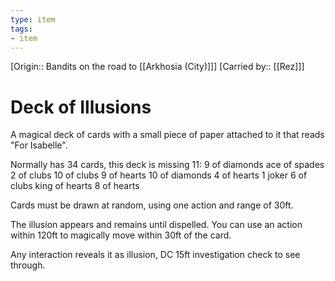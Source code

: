 ```yaml
---
type: item
tags:
- item
---
```

[Origin:: Bandits on the road to [[Arkhosia (City)]]]
[Carried by:: [[Rez]]]

# Deck of Illusions
A magical deck of cards with a small piece of paper attached to it that reads "For Isabelle".

Normally has 34 cards, this deck is missing 11:
	9 of diamonds
	ace of spades
	2 of clubs
	10 of clubs
	9 of hearts
	10 of diamonds
	4 of hearts
	1 joker
	6 of clubs
	king of hearts
	8 of hearts

Cards must be drawn at random, using one action and range of 30ft. 

The illusion appears and remains until dispelled. You can use an action within 120ft to magically move within 30ft of the card.

Any interaction reveals it as illusion, DC 15ft investigation check to see through.